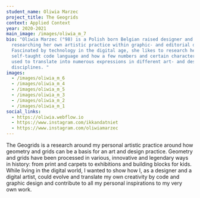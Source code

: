```yaml
---
student_name: Oliwia Marzec
project_title: The Geogrids
context: Applied Context
year: 2020-2021
main_image: /images/oliwia_m_7
bio: "Oliwia Marzec (°98) is a Polish born Belgian raised designer and is
  researching her own artistic practice within graphic- and editorial design.
  Fascinated by technology in the digital age, she likes to research her
  self-taught code language and how a few numbers and certain characters can be
  used to translate into numerous expressions in different art- and design
  disciplines. "
images:
  - /images/oliwia_m_6
  - /images/oliwia_m_4
  - /images/oliwia_m_5
  - /images/oliwia_m_3
  - /images/oliwia_m_2
  - /images/oliwia_m_1
social_links:
  - https://oliwia.webflow.io
  - https://www.instagram.com/ikkandatniet
  - https://www.instagram.com/oliwiamarzec
---
```

The Geogrids is a research around my personal artistic practice around how geometry and grids can be a basis for an art and design practice. Geometry and grids have been processed in various, innovative and legendary ways in history: from print and carpets to exhibitions and building blocks for kids. While living in the digital world, I wanted to show how I, as a designer and a digital artist, could evolve and translate my own creativity by code and graphic design and contribute to all my personal inspirations to my very own work.